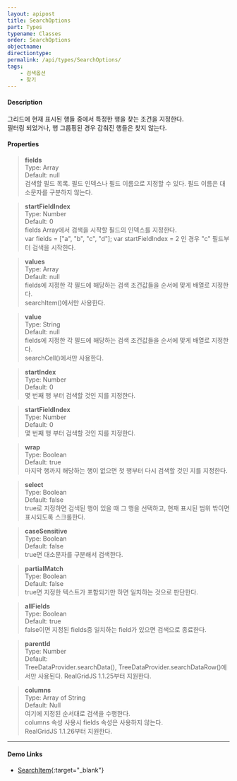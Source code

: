 ```yaml
---
layout: apipost
title: SearchOptions
part: Types
typename: Classes
order: SearchOptions
objectname: 
directiontype: 
permalink: /api/types/SearchOptions/
tags:
    - 검색옵션
    - 찾기
---
```



#### Description

 그리드에 현재 표시된 행들 중에서 특정한 행을 찾는 조건을 지정한다.    
필터링 되었거나, 행 그룹핑된 경우 감춰진 행들은 찾지 않는다.

#### Properties

> **fields**    
> Type: Array     
> Default: null        
> 검색할 필드 목록. 필드 인덱스나 필드 이름으로 지정할 수 있다. 필드 이름은 대소문자를 구분하지 않는다.  

> **startFieldIndex**     
> Type: Number           
> Default: 0     
> fields Array에서 검색을 시작할 필드의 인덱스를 지정한다.  
> var fields = ["a", "b", "c", "d"];   var startFieldIndex = 2  인 경우 "c" 필드부터 검색을 시작한다.        

> **values**    
> Type: Array     
> Default: null     
> fields에 지정한 각 필드에 해당하는 검색 조건값들을 순서에 맞게 배열로 지정한다.  
> searchItem()에서만 사용한다.  
 
> **value**    
> Type: String     
> Default: null     
> fields에 지정한 각 필드에 해당하는 검색 조건값들을 순서에 맞게 배열로 지정한다.  
> searchCell()에서만 사용한다.

> **startIndex**     
> Type: Number           
> Default: 0     
> 몇 번째 행 부터 검색할 것인 지를 지정한다.     

> **startFieldIndex**     
> Type: Number           
> Default: 0     
> 몇 번째 행 부터 검색할 것인 지를 지정한다.     

> **wrap**     
> Type: Boolean     
> Default: true     
> 마지막 행까지 해당하는 행이 없으면 첫 행부터 다시 검색할 것인 지를 지정한다.   

> **select**     
> Type: Boolean           
> Default: false        
> true로 지정하면 검색된 행이 있을 때 그 행을 선택하고, 현재 표시된 범위 밖이면 표시되도록 스크롤한다.    

> **caseSensitive**    
> Type: Boolean     
> Default: false        
> true면 대소문자를 구분해서 검색한다.         

> **partialMatch**    
> Type: Boolean     
> Default: false       
> true면 지정한 텍스트가 포함되기만 하면 일치하는 것으로 판단한다.    

> **allFields**    
> Type: Boolean    
> Default: true    
> false이면 지정된 fields중 일치하는 field가 있으면 검색으로 종료한다.

> **parentId**    
> Type: Number    
> Default:     
> TreeDataProvider.searchData(), TreeDataProvider.searchDataRow()에서만 사용된다. 
> RealGridJS 1.1.25부터 지원한다.  

> **columns**    
> Type: Array of String    
> Default: Null    
> 여기에 지정된 순서대로 검색을 수행한다.  
> columns 속성 사용시 fields 속성은 사용하지 않는다.     
> RealGridJS 1.1.26부터 지원한다.     

---

#### Demo Links

* [SearchItem](http://demo.realgrid.com/DataManager/SearchItem/){:target="_blank"}
